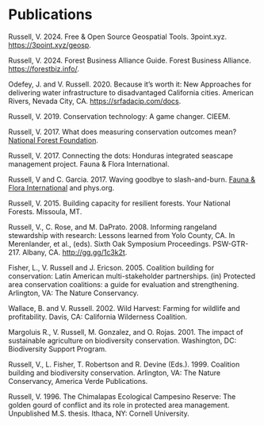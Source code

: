 # Publications

Russell, V. 2024. Free & Open Source Geospatial Tools. 3point.xyz. https://3point.xyz/geosp.

Russell, V. 2024. Forest Business Alliance Guide.  Forest Business Alliance. https://forestbiz.info/.

Odefey, J. and V. Russell. 2020. Because it’s worth it: New Approaches for delivering water infrastructure to disadvantaged California cities.  American Rivers, Nevada City, CA. https://srfadacip.com/docs.

Russell, V. 2019. Conservation technology: A game changer. CIEEM.

Russell, V. 2017. What does measuring conservation outcomes mean? [National Forest Foundation](https://www.nationalforests.org/blog/what-does-measuring-conservation-outcomes-mean).

Russell, V. 2017. Connecting the dots: Honduras integrated seascape management project. Fauna & Flora International.

Russell, V and C. Garcia. 2017. Waving goodbye to slash-and-burn. [Fauna & Flora International](https://phys.org/news/2018-01-goodbye-slash-and-burn.html) and phys.org.

Russell, V. 2015. Building capacity for resilient forests. Your National Forests. Missoula, MT.

Russell, V., C. Rose, and M. DaPrato. 2008. Informing rangeland stewardship with research: Lessons learned from Yolo County, CA. In Merenlander, et al., (eds). Sixth Oak Symposium Proceedings. PSW-GTR-217. Albany, CA. http://gg.gg/1c3k2t.

Fisher, L., V. Russell and J. Ericson. 2005. Coalition building for conservation: Latin American multi-stakeholder partnerships. (in) Protected area conservation coalitions: a guide for evaluation and strengthening. Arlington, VA: The Nature Conservancy.

Wallace, B. and V. Russell. 2002. Wild Harvest: Farming for wildlife and profitability. Davis, CA:  California Wilderness Coalition.

Margoluis R., V. Russell, M. Gonzalez, and O. Rojas. 2001. The impact of sustainable agriculture on biodiversity conservation. Washington, DC:  Biodiversity Support Program.

Russell, V., L. Fisher, T. Robertson and R. Devine (Eds.). 1999. Coalition building and biodiversity conservation. Arlington, VA:  The Nature Conservancy, America Verde Publications.

Russell, V. 1996. The Chimalapas Ecological Campesino Reserve:  The golden gourd of conflict and its role in protected area management. Unpublished M.S. thesis. Ithaca, NY:  Cornell University.

